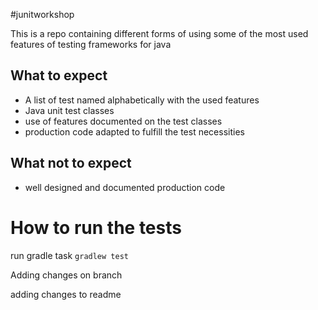 #junitworkshop

This is a repo containing different forms of using some of the most used features of testing frameworks for java

## What to expect
 * A list of test named alphabetically with the used features
 * Java unit test classes
 * use of features documented on the test classes
 * production code adapted to fulfill the test necessities

## What not to expect
 * well designed and documented production code

# How to run the tests
run gradle task ``gradlew test``

Adding changes on branch

adding changes to readme
